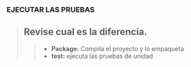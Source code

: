 ### EJECUTAR LAS PRUEBAS
> ## Revise cual es la diferencia.
>> * **Package:** Compila el proyecto y lo empaqueta
>> * **test:** ejecuta las pruebas de unidad
